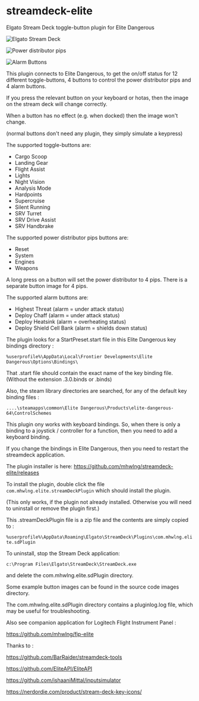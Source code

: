 # streamdeck-elite
Elgato Stream Deck toggle-button plugin for Elite Dangerous

![Elgato Stream Deck](https://i.imgur.com/SWWUYR5.jpg)

![Power distributor pips](https://imgur.com/raJ3w2p.jpg)

![Alarm Buttons](https://i.imgur.com/qlRJ5sR.png)

This plugin connects to Elite Dangerous, to get the on/off status for 12 different toggle-buttons, 
4 buttons to control the power distributor pips and 4 alarm buttons.

If you press the relevant button on your keyboard or hotas, then the image on the stream deck will change correctly.

When a button has no effect (e.g. when docked) then the image won't change.

(normal buttons don't need any plugin, they simply simulate a keypress)

The supported toggle-buttons are:
- Cargo Scoop
- Landing Gear
- Flight Assist
- Lights
- Night Vision
- Analysis Mode
- Hardpoints
- Supercruise
- Silent Running
- SRV Turret
- SRV Drive Assist
- SRV Handbrake

The supported power distributor pips buttons are:
- Reset
- System
- Engines
- Weapons

A long press on a button will set the power distributor to 4 pips.
There is a separate button image for 4 pips.

The supported alarm buttons are:
- Highest Threat (alarm = under attack status)
- Deploy Chaff (alarm = under attack status)
- Deploy Heatsink (alarm = overheating status)
- Deploy Shield Cell Bank (alarm = shields down status)

The plugin looks for a StartPreset.start file in this Elite Dangerous key bindings directory :

`%userprofile%\AppData\Local\Frontier Developments\Elite Dangerous\Options\Bindings\`

That .start file should contain the exact name of the key binding file. (Without the extension .3.0.binds or .binds)

Also, the steam library directories are searched, for any of the default key binding files :
 
`....\steamapps\common\Elite Dangerous\Products\elite-dangerous-64\ControlSchemes`

This plugin ony works with keyboard bindings. 
So, when there is only a binding to a joystick / controller for a function, then you need to add a keyboard binding.

If you change the bindings in Elite Dangerous, then you need to restart the streamdeck application.

The plugin installer is here: https://github.com/mhwlng/streamdeck-elite/releases

To install the plugin, double click the file `com.mhwlng.elite.streamDeckPlugin` which should install the plugin.

(This only works, if the plugin not already installed. Otherwise you will need to uninstall or remove the plugin first.)

This .streamDeckPlugin file is a zip file and the contents are simply copied to :

`%userprofile%\AppData\Roaming\Elgato\StreamDeck\Plugins\com.mhwlng.elite.sdPlugin`

To uninstall, stop the Stream Deck application:

`c:\Program Files\Elgato\StreamDeck\StreamDeck.exe`

and delete the com.mhwlng.elite.sdPlugin directory.

Some example button images can be found in the source code images directory.

The com.mhwlng.elite.sdPlugin directory contains a pluginlog.log file, which may be useful for troubleshooting.


Also see companion application for Logitech Flight Instrument Panel :

https://github.com/mhwlng/fip-elite

Thanks to :

https://github.com/BarRaider/streamdeck-tools

https://github.com/EliteAPI/EliteAPI

https://github.com/ishaaniMittal/inputsimulator

https://nerdordie.com/product/stream-deck-key-icons/

